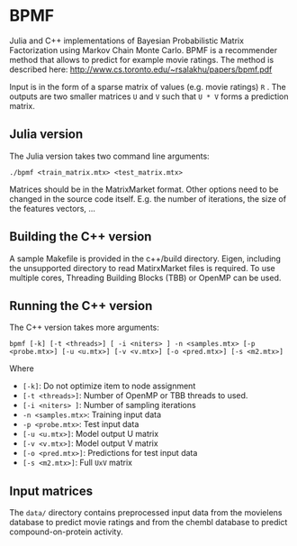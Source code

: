 # BPMF

Julia and C++ implementations of Bayesian Probabilistic Matrix Factorization using Markov Chain Monte Carlo. BPMF is a 
recommender method that allows to predict for example movie ratings. The method is described here: http://www.cs.toronto.edu/~rsalakhu/papers/bpmf.pdf

Input is in the form of a sparse matrix of values (e.g. movie ratings) `R` . The outputs are two smaller matrices `U` and `V` such that `U * V` forms a prediction matrix.

## Julia version

The Julia version takes two command line arguments:

`./bpmf <train_matrix.mtx> <test_matrix.mtx>`

Matrices should be in the MatrixMarket format. Other options need to be changed in the source code itself. E.g. the number of iterations, the size of the features vectors, ...

## Building the C++ version

A sample Makefile is provided in the c++/build directory. Eigen, including the unsupported directory to read MatirxMarket files is required. To use multiple cores, Threading Building Blocks (TBB) or OpenMP can be used. 

## Running the C++ version

The C++ version takes more arguments:

`bpmf [-k] [-t <threads>] [ -i <niters> ] -n <samples.mtx> [-p <probe.mtx>] [-u <u.mtx>] [-v <v.mtx>] [-o <pred.mtx>] [-s <m2.mtx>]`

Where
 - `[-k]`: Do not optimize item to node assignment
 - `[-t <threads>]`: Number of OpenMP or TBB threads to used.
 - `[-i <niters> ]`: Number of sampling iterations
 - `-n <samples.mtx>`: Training input data
 - `-p <probe.mtx>`: Test input data
 - `[-u <u.mtx>]`: Model output U matrix
 - `[-v <v.mtx>]`: Model output V matrix
 - `[-o <pred.mtx>]`: Predictions for test input data
 - `[-s <m2.mtx>]`: Full `UxV` matrix


## Input matrices
The `data/` directory contains preprocessed input data from the movielens database to predict movie ratings and
from the chembl database to predict compound-on-protein activity.

